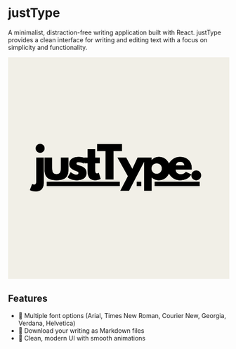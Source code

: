 # justType

A minimalist, distraction-free writing application built with React. justType provides a clean interface for writing and editing text with a focus on simplicity and functionality.

![justType](./public/justType.png)

## Features

- 🎨 Multiple font options (Arial, Times New Roman, Courier New, Georgia, Verdana, Helvetica)
- 💾 Download your writing as Markdown files
- 🎯 Clean, modern UI with smooth animations
